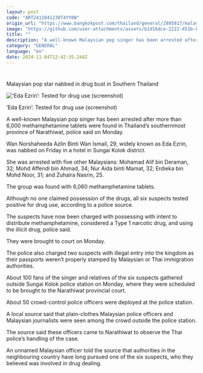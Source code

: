 ```yaml
---
layout: post
code: "ART2411041238T4YY8W"
origin_url: "https://www.bangkokpost.com/thailand/general/2895817/malaysian-pop-star-nabbed-in-drug-bust"
image: "https://github.com/user-attachments/assets/b1d16dce-2222-451b-8d68-4397eb34609a"
title: ""
description: "A well-known Malaysian pop singer has been arrested after more than 6,000 methamphetamine tablets were found in Thailand’s southernmost province of Narathiwat, police said on Monday."
category: "GENERAL"
language: "en"
date: 2024-11-04T12:42:35.244Z
---
```


# 

Malaysian pop star nabbed in drug bust in Southern Thailand

![‘Eda Ezrin’: Tested for drug use (screenshot)](https://github.com/user-attachments/assets/3359697e-9dab-4dc2-b0e4-76e34d1c81cc)

‘Eda Ezrin’: Tested for drug use (screenshot)

A well-known Malaysian pop singer has been arrested after more than 6,000 methamphetamine tablets were found in Thailand’s southernmost province of Narathiwat, police said on Monday.

Wan Norshaheeda Azlin Binti Wan Ismail, 29, widely known as Eda Ezrin, was nabbed on Friday in a hotel in Sungai Kolok district.

She was arrested with five other Malaysians: Mohamad Alif bin Deraman, 32; Mohd Affendi bin Ahmad, 34; Nur Aida binti Mamat, 32; Erdieka bin Mohd Noor, 31; and Zuhaira Nasrin, 25.

The group was found with 6,060 methamphetamine tablets.

Although no one claimed possession of the drugs, all six suspects tested positive for drug use, according to a police source.

The suspects have now been charged with possessing with intent to distribute methamphetamine, considered a Type 1 narcotic drug, and using the illicit drug, police said.

They were brought to court on Monday.

The police also charged two suspects with illegal entry into the kingdom as their passports weren’t properly stamped by Malaysian or Thai immigration authorities.

About 100 fans of the singer and relatives of the six suspects gathered outside Sungai Kolok police station on Monday, where they were scheduled to be brought to the Narathiwat provincial court.

About 50 crowd-control police officers were deployed at the police station.

A local source said that plain-clothes Malaysian police officers and Malaysian journalists were seen among the crowd outside the police station.

The source said these officers came to Narathiwat to observe the Thai police’s handling of the case.

An unnamed Malaysian officer told the source that authorities in the neighbouring country have long pursued one of the six suspects, who they believed was involved in drug dealing.